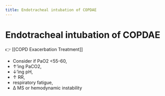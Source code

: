 ```yaml
---
title: Endotracheal intubation of COPDAE
---
```


# Endotracheal intubation of COPDAE

👉 [[COPD Exacerbation Treatment]]

- Consider if PaO2 <55-60,
- ↑’ing PaCO2,
- ↓’ing pH,
- ↑ RR,
- respiratory fatigue,
- Δ MS or hemodynamic instability
